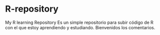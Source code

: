 # R-repository
My R learning Repository
Es un simple repositorio para subir código de R con el que estoy aprendiendo y estudiando. 
Bienvenidos los comentarios. 
